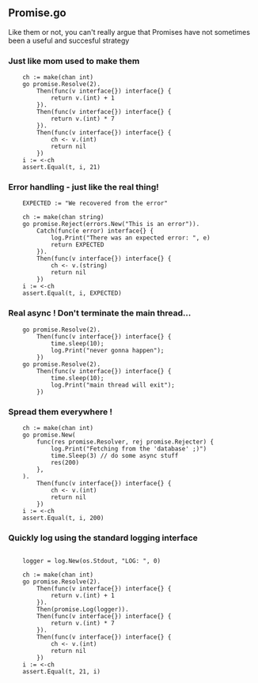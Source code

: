 ## Promise.go

Like them or not, you can't really argue that Promises have not sometimes been a useful and succesful strategy

### Just like mom used to make them

```golang
	ch := make(chan int)
	go promise.Resolve(2).
		Then(func(v interface{}) interface{} {
			return v.(int) + 1
		}).
		Then(func(v interface{}) interface{} {
			return v.(int) * 7
		}).
		Then(func(v interface{}) interface{} {
			ch <- v.(int)
			return nil
		})
	i := <-ch
	assert.Equal(t, i, 21)
```


### Error handling - just like the real thing!

```golang
	EXPECTED := "We recovered from the error"

	ch := make(chan string)
	go promise.Reject(errors.New("This is an error")).
		Catch(func(e error) interface{} {
			log.Print("There was an expected error: ", e)
			return EXPECTED
		}).
		Then(func(v interface{}) interface{} {
			ch <- v.(string)
			return nil
		})
	i := <-ch
	assert.Equal(t, i, EXPECTED)
```

### Real async ! Don't terminate the main thread...

```golang
    go promise.Resolve(2).
        Then(func(v interface{}) interface{} {
            time.sleep(10);
            log.Print("never gonna happen");
        })
    go promise.Resolve(2).
        Then(func(v interface{}) interface{} {
            time.sleep(10);
            log.Print("main thread will exit");
        })
```

### Spread them everywhere !

```golang
	ch := make(chan int)
	go promise.New(
		func(res promise.Resolver, rej promise.Rejecter) {
			log.Print("Fetching from the 'database' ;)")
			time.Sleep(3) // do some async stuff
			res(200)
		},
	).
		Then(func(v interface{}) interface{} {
			ch <- v.(int)
			return nil
		})
	i := <-ch
	assert.Equal(t, i, 200)

```

### Quickly log using the standard logging interface

```golang

    logger = log.New(os.Stdout, "LOG: ", 0)

	ch := make(chan int)
	go promise.Resolve(2).
		Then(func(v interface{}) interface{} {
			return v.(int) + 1
		}).
		Then(promise.Log(logger)).
		Then(func(v interface{}) interface{} {
			return v.(int) * 7
		}).
		Then(func(v interface{}) interface{} {
			ch <- v.(int)
			return nil
		})
	i := <-ch
	assert.Equal(t, 21, i)
```
